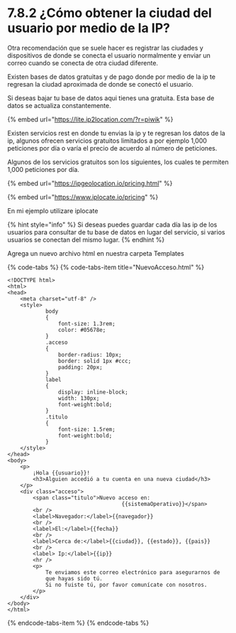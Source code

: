 # 7.8.2 ¿Cómo obtener la ciudad del usuario por medio de la IP?

Otra recomendación que se suele hacer es registrar las ciudades y dispositivos de donde se conecta el usuario normalmente y enviar un correo cuando se conecta de otra ciudad diferente.

Existen bases de datos gratuitas y de pago donde por medio de la ip te regresan la ciudad aproximada de donde se conectó el usuario. 

Si deseas bajar tu base de datos aqui tienes una gratuita. Esta base de datos se actualiza constantemente.

{% embed url="https://lite.ip2location.com/?r=piwik" %}

Existen servicios rest en donde tu envias la ip y te regresan los datos de la ip, algunos ofrecen servicios gratuitos limitados a por ejemplo 1,000 peticiones por día o varía el precio de acuerdo al número de peticiones.

Algunos de los servicios gratuitos son los siguientes, los cuales te permiten 1,000 peticiones por día.

{% embed url="https://ipgeolocation.io/pricing.html" %}

{% embed url="https://www.iplocate.io/pricing" %}

En mi ejemplo utilizare iplocate

{% hint style="info" %}
Si deseas puedes guardar cada día las ip de los usuarios para consultar de tu base de datos en lugar del servicio, si varios usuarios se conectan del mismo lugar.
{% endhint %}

Agrega un nuevo archivo html en nuestra carpeta Templates

{% code-tabs %}
{% code-tabs-item title="NuevoAcceso.html" %}
```markup
<!DOCTYPE html>
<html>
<head>
    <meta charset="utf-8" />
    <style>
            body
            {
                font-size: 1.3rem;
                color: #05678e;
            }
            .acceso
            {
                border-radius: 10px;
                border: solid 1px #ccc;
                padding: 20px;
            }
            label
            {
                display: inline-block;
                width: 130px;
                font-weight:bold;
            }
            .titulo
            {                
                font-size: 1.5rem;
                font-weight:bold;
            }
    </style>
</head>
<body>   
    <p>
        ¡Hola {{usuario}}!
        <h3>Alguien accedió a tu cuenta en una nueva ciudad</h3>
    </p>
    <div class="acceso">
        <span class="titulo">Nuevo acceso en: 
                                    {{sistemaOperativo}}</span>
        <br />
        <label>Navegador:</label>{{navegador}}
        <br />
        <label>El:</label>{{fecha}}
        <br />
        <label>Cerca de:</label>{{ciudad}}, {{estado}}, {{pais}}
        <br />
        <label> Ip:</label>{{ip}}
        <hr />
        <p>
            Te enviamos este correo electrónico para asegurarnos de 
            que hayas sido tú.
            Si no fuiste tú, por favor comunícate con nosotros.           
        </p>
    </div>
</body>
</html>
```
{% endcode-tabs-item %}
{% endcode-tabs %}



